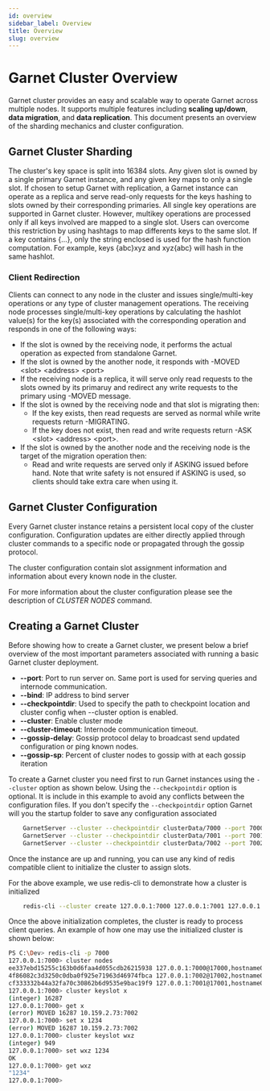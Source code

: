```yaml
---
id: overview
sidebar_label: Overview
title: Overview
slug: overview
---
```


# Garnet Cluster Overview

Garnet cluster provides an easy and scalable way to operate Garnet across multiple nodes.
It supports multiple features including **scaling up/down**, **data migration**, and **data replication**.
This document presents an overview of the sharding mechanics and cluster configuration.

## Garnet Cluster Sharding

The cluster's key space is split into 16384 slots.
Any given slot is owned by a single primary Garnet instance, and any given key maps to only a single slot.
If chosen to setup Garnet with replication, a Garnet instance can operate as a replica and serve read-only requests 
for the keys hashing to slots owned by their corresponding primaries.
All single key operations are supported in Garnet cluster.
However, multikey operations are processed only if all keys involved are mapped to a single slot.
Users can overcome this restriction by using hashtags to map differents keys to the same slot.
If a key contains \{...\}, only the string enclosed is used for the hash function computation.
For example, keys \{abc\}xyz and xyz\{abc\} will hash in the same hashlot.

### Client Redirection

Clients can connect to any node in the cluster and issues single/multi-key operations or any type of
cluster management operations.
The receiving node processes single/multi-key operations by calculating the hashlot value(s) for the key(s) associated with the corresponding operation 
and responds in one of the following ways:

- If the slot is owned by the receiving node, it performs the actual operation as expected from standalone Garnet.
- If the slot is owned by the another node, it responds with -MOVED \<slot\> \<address\> \<port\>
- If the receiving node is a replica, it will serve only read requests to the slots owned by its primaruy and redirect any write requests to the primary using -MOVED message.
- If the slot is owned by the receiving node and that slot is migrating then:
	- If the key exists, then read requests are served as normal while write requests return -MIGRATING.
	- If the key does not exist, then read and write requests return -ASK \<slot\> \<address\> \<port\>.
- If the slot is owned by the another node and the receiving node is the target of the migration operation then:
	- Read and write requests are served only if ASKING issued before hand. Note that write safety is not ensured if ASKING is used, so clients should take extra care when using it.

## Garnet Cluster Configuration

Every Garnet cluster instance retains a persistent local copy of the cluster configuration.
Configuration updates are either directly applied through cluster commands to a specific node
or propagated through the gossip protocol.

The cluster configuration contain slot assignment information and information about every known node
in the cluster.

For more information about the cluster configuration please see the description of *CLUSTER NODES* command.

## Creating a Garnet Cluster

Before showing how to create a Garnet cluster, we present below a brief overview of the most important parameters associated
with running a basic Garnet cluster deployment.

- **--port**: Port to run server on. Same port is used for serving queries and internode communication.
- **--bind**: IP address to bind server
- **--checkpointdir**: Used to specify the path to checkpoint location and cluster config when --cluster option is enabled.
- **--cluster**: Enable cluster mode
- **--cluster-timeout**: Internode communication timeout.
- **--gossip-delay**: Gossip protocol delay to broadcast send updated configuration or ping known nodes.
- **--gossip-sp**: Percent of cluster nodes to gossip with at each gossip iteration

To create a Garnet cluster you need first to run Garnet instances using the `--cluster` option as shown below.
Using the `--checkpointdir` option is optional. It is include in this example to avoid any conflicts between the configuration
files.
If you don't specify the `--checkpointdir` option Garnet will you the startup folder to save any configuration associated

```bash
	GarnetServer --cluster --checkpointdir clusterData/7000 --port 7000
	GarnetServer --cluster --checkpointdir clusterData/7001 --port 7001
	GarnetServer --cluster --checkpointdir clusterData/7002 --port 7002
```

Once the instance are up and running, you can use any kind of redis compatible client to initialize
the cluster to assign slots.

For the above example, we use redis-cli to demonstrate how a cluster is initialized

```bash
	redis-cli --cluster create 127.0.0.1:7000 127.0.0.1:7001 127.0.0.1:7002 --cluster-yes
```

Once the above initialization completes, the cluster is ready to process client queries.
An example of how one may use the initialized cluster is shown below:

```bash
PS C:\Dev> redis-cli -p 7000
127.0.0.1:7000> cluster nodes
ee337ebd15255c163b0d6faa4d055cdb26215938 127.0.0.1:7000@17000,hostname01 myself,master - 0 0 1 connected 0-5460
4f86082c3d3250c0dba0f925e71963d46974fbca 127.0.0.1:7002@17002,hostname02 master - 0 0 3 connected 10923-16383
cf333332b44a32fa70c30862b6d9535e9bac19f9 127.0.0.1:7001@17001,hostname03 master - 0 0 2 connected 5461-10922
127.0.0.1:7000> cluster keyslot x
(integer) 16287
127.0.0.1:7000> get x
(error) MOVED 16287 10.159.2.73:7002
127.0.0.1:7000> set x 1234
(error) MOVED 16287 10.159.2.73:7002
127.0.0.1:7000> cluster keyslot wxz
(integer) 949
127.0.0.1:7000> set wxz 1234
OK
127.0.0.1:7000> get wxz
"1234"
127.0.0.1:7000>
```



